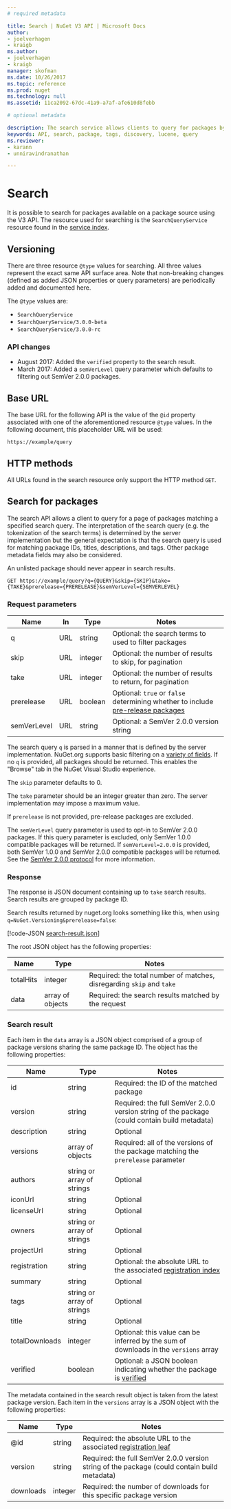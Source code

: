 ```yaml
---
# required metadata 

title: Search | NuGet V3 API | Microsoft Docs
author:
- joelverhagen
- kraigb
ms.author:
- joelverhagen
- kraigb
manager: skofman
ms.date: 10/26/2017
ms.topic: reference
ms.prod: nuget
ms.technology: null
ms.assetid: 11ca2092-67dc-41a9-a7af-afe610d8febb

# optional metadata

description: The search service allows clients to query for packages by keyword and to filter results on certain package fields.
keywords: API, search, package, tags, discovery, lucene, query
ms.reviewer:
- karann
- unniravindranathan

---
```


# Search

It is possible to search for packages available on a package source using the V3 API. The resource used for searching
is the `SearchQueryService` resource found in the [service index](service-index.md).

## Versioning

There are three resource `@type` values for searching. All three values represent the exact same API surface area. Note
that non-breaking changes (defined as added JSON properties or query parameters) are periodically added and documented
here.

The `@type` values are:

 - `SearchQueryService`
 - `SearchQueryService/3.0.0-beta`
 - `SearchQueryService/3.0.0-rc`

### API changes

 - August 2017: Added the `verified` property to the search result.
 - March 2017: Added a `semVerLevel` query parameter which defaults to filtering out SemVer 2.0.0 packages.

## Base URL

The base URL for the following API is the value of the `@id` property associated with one of the aforementioned
resource `@type` values. In the following document, this placeholder URL will be used:

```
https://example/query
```

## HTTP methods

All URLs found in the search resource only support the HTTP method `GET`.

## Search for packages

The search API allows a client to query for a page of packages matching a specified search query. The interpretation
of the search query (e.g. the tokenization of the search terms) is determined by the server implementation but the
general expectation is that the search query is used for matching package IDs, titles, descriptions, and tags. Other
package metadata fields may also be considered.

An unlisted package should never appear in search results.

```
GET https://example/query?q={QUERY}&skip={SKIP}&take={TAKE}&prerelease={PRERELEASE}&semVerLevel={SEMVERLEVEL}
```

### Request parameters

Name        | In     | Type    | Notes
----------- | ------ | ------- | -----
q           | URL    | string  | Optional: the search terms to used to filter packages
skip        | URL    | integer | Optional: the number of results to skip, for pagination
take        | URL    | integer | Optional: the number of results to return, for pagination
prerelease  | URL    | boolean | Optional: `true` or `false` determining whether to include [pre-release packages](../../create-packages/prerelease-packages.md)
semVerLevel | URL    | string  | Optional: a SemVer 2.0.0 version string 

The search query `q` is parsed in a manner that is defined by the server implementation. NuGet.org supports basic
filtering on a [variety of fields](../../consume-packages/finding-and-choosing-packages.md#search-syntax). If no
`q` is provided, all packages should be returned. This enables the "Browse" tab in the NuGet Visual Studio
experience.

The `skip` parameter defaults to 0.

The `take` parameter should be an integer greater than zero. The server implementation may impose a maximum value.

If `prerelease` is not provided, pre-release packages are excluded.

The `semVerLevel` query parameter is used to opt-in to SemVer 2.0.0 packages. If this query parameter is excluded, only
SemVer 1.0.0 compatible packages will be returned. If `semVerLevel=2.0.0` is provided, both SemVer 1.0.0 and SemVer 2.0.0
compatible packages will be returned. See the [SemVer 2.0.0 protocol](https://github.com/NuGet/Home/wiki/Semver-2.0.0-Protocol)
for more information.

### Response

The response is JSON document containing up to `take` search results. Search results are grouped by package ID.

Search results returned by nuget.org looks something like this, when using `q=NuGet.Versioning&prerelease=false`:

[!code-JSON [search-result.json](./_data/search-result.json)]

The root JSON object has the following properties:

Name      | Type             | Notes
--------- | ---------------- | -----
totalHits | integer          | Required: the total number of matches, disregarding `skip` and `take`
data      | array of objects | Required: the search results matched by the request

### Search result

Each item in the `data` array is a JSON object comprised of a group of package versions sharing the same package ID.
The object has the following properties:

Name           | Type                       | Notes
-------------- | -------------------------- | -----
id             | string                     | Required: the ID of the matched package
version        | string                     | Required: the full SemVer 2.0.0 version string of the package (could contain build metadata)
description    | string                     | Optional
versions       | array of objects           | Required: all of the versions of the package matching the `prerelease` parameter
authors        | string or array of strings | Optional
iconUrl        | string                     | Optional
licenseUrl     | string                     | Optional
owners         | string or array of strings | Optional
projectUrl     | string                     | Optional
registration   | string                     | Optional: the absolute URL to the associated [registration index](registration-base-url-resource.md#registration-index)
summary        | string                     | Optional
tags           | string or array of strings | Optional
title          | string                     | Optional
totalDownloads | integer                    | Optional: this value can be inferred by the sum of downloads in the `versions` array
verified       | boolean                    | Optional: a JSON boolean indicating whether the package is [verified](../../reference/id-prefix-reservation.md)

The metadata contained in the search result object is taken from the latest package version. Each item in the
`versions` array is a JSON object with the following properties:

Name      | Type    | Notes
--------- | ------- | -----
@id       | string  | Required: the absolute URL to the associated [registration leaf](registration-base-url-resource.md#registration-leaf)
version   | string  | Required: the full SemVer 2.0.0 version string of the package (could contain build metadata)
downloads | integer | Required: the number of downloads for this specific package version
